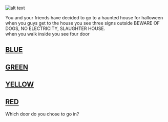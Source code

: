 ![alt text]("http://nerdist.com/wp-content/uploads/2015/10/Haunted-House-Movies-101315.jpg")  

You and your friends have decided to go to a haunted house for halloween when you guys get to the house you see three signs outside BEWARE OF DOGS, NO ELECTRICITY, SLAUGHTER HOUSE.  
when you walk inside you see four door 
## [BLUE](/door_1/README.md)  
## [GREEN](/door_1/README.md)
## [YELLOW](/door_1/README.md)
## [RED](/door_1/README.md) 
Which door do you chose to go in?